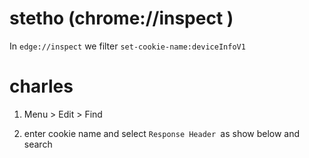 # stetho (chrome://inspect )

In `edge://inspect` we filter `set-cookie-name:deviceInfoV1`

# charles

1.  Menu \> Edit \> Find

2.  enter cookie name and select `Response Header `as show below and
    search
